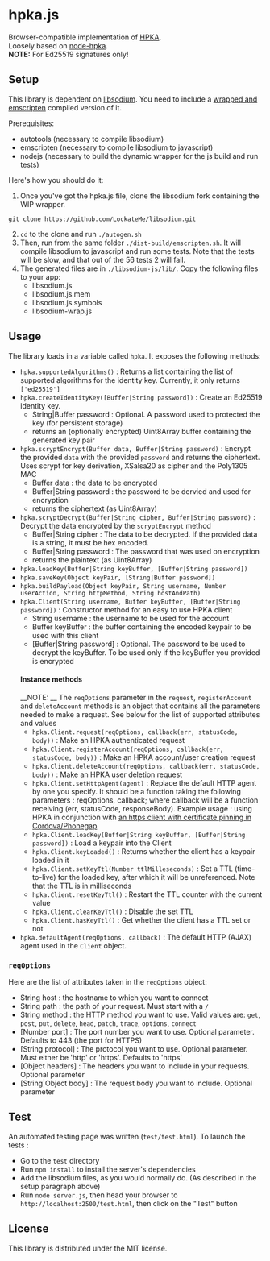 # hpka.js

Browser-compatible implementation of [HPKA](https://github.com/Mowje/hpka).  
Loosely based on [node-hpka](https://github.com/Mowje/node-hpka).  
__NOTE:__ For Ed25519 signatures only!

## Setup

This library is dependent on [libsodium](https://github.com/jedisct1/libsodium). You need to include a [wrapped and emscripten](https://github.com/LockateMe/libsodium) compiled version of it.

Prerequisites:
* autotools (necessary to compile libsodium)
* emscripten (necessary to compile libsodium to javascript)
* nodejs (necessary to build the dynamic wrapper for the js build and run tests)

Here's how you should do it:

1. Once you've got the hpka.js file, clone the libsodium fork containing the WIP wrapper.  
```
git clone https://github.com/LockateMe/libsodium.git
```
2. `cd` to the clone and run `./autogen.sh`
3. Then, run from the same folder `./dist-build/emscripten.sh`. It will compile libsodium to javascript and run some tests. Note that the tests will be slow, and that out of the 56 tests 2 will fail.
4. The generated files are in `./libsodium-js/lib/`. Copy the following files to your app:
	* libsodium.js
	* libsodium.js.mem
	* libsodium.js.symbols
	* libsodium-wrap.js

## Usage

The library loads in a variable called `hpka`. It exposes the following methods:

* `hpka.supportedAlgorithms()` : Returns a list containing the list of supported algorithms for the identity key. Currently, it only returns `['ed25519']`
* `hpka.createIdentityKey([Buffer|String password])` : Create an Ed25519 identity key.
 	* String|Buffer password : Optional. A password used to protected the key (for persistent storage)
	* returns an (optionally encrypted) Uint8Array buffer containing the generated key pair
* `hpka.scryptEncrypt(Buffer data, Buffer|String password)` : Encrypt the provided `data` with the provided `password` and returns the ciphertext. Uses scrypt for key derivation, XSalsa20 as cipher and the Poly1305 MAC
	* Buffer data : the data to be encrypted
	* Buffer|String password : the password to be dervied and used for encryption
	* returns the ciphertext (as Uint8Array)
* `hpka.scryptDecrypt(Buffer|String cipher, Buffer|String password)` : Decrypt the data encrypted by the `scryptEncrypt` method
	* Buffer|String cipher : The data to be decrypted. If the provided data is a string, it must be hex encoded.
	* Buffer|String password : The password that was used on encryption
	* returns the plaintext (as Uint8Array)
* `hpka.loadKey(Buffer|String keyBuffer, [Buffer|String password])`
* `hpka.saveKey(Object keyPair, [String|Buffer password])`
* `hpka.buildPayload(Object keyPair, String username, Number userAction, String httpMethod, String hostAndPath)`
* `hpka.Client(String username, Buffer keyBuffer, [Buffer|String password])` : Constructor method for an easy to use HPKA client  
	* String username : the username to be used for the account
	* Buffer keyBuffer : the buffer containing the encoded keypair to be used with this client
	* [Buffer|String password] : Optional. The password to be used to decrypt the keyBuffer. To be used only if the keyBuffer you provided is encrypted  
	#### Instance methods
	__NOTE: __ The `reqOptions` parameter in the `request`, `registerAccount` and `deleteAccount` methods is an object that contains all the parameters needed to make a request. See below for the list of supported attributes and values
	* `hpka.Client.request(reqOptions, callback(err, statusCode, body))` : Make an HPKA authenticated request
	* `hpka.Client.registerAccount(reqOptions, callback(err, statusCode, body))` : Make an HPKA account/user creation request
	* `hpka.Client.deleteAccount(reqOptions, callback(err, statusCode, body))` : Make an HPKA user deletion request
	* `hpka.Client.setHttpAgent(agent)` : Replace the default HTTP agent by one you specify. It should be a function taking the following parameters : reqOptions, callback; where callback will be a function receiving (err, statusCode, responseBody). Example usage : using HPKA in conjunction with [an https client with certificate pinning in Cordova/Phonegap](https://github.com/LockateMe/PinnedHTTPS-Phonegap-Plugin)
	* `hpka.Client.loadKey(Buffer|String keyBuffer, [Buffer|String password])` : Load a keypair into the Client
	* `hpka.Client.keyLoaded()` : Returns whether the client has a keypair loaded in it
	* `hpka.Client.setKeyTtl(Number ttlMilleseconds)` : Set a TTL (time-to-live) for the loaded key, after which it will be unreferenced. Note that the TTL is in milliseconds
	* `hpka.Client.resetKeyTtl()` : Restart the TTL counter with the current value
	* `hpka.Client.clearKeyTtl()` : Disable the set TTL
	* `hpka.Client.hasKeyTtl()` : Get whether the client has a TTL set or not
* `hpka.defaultAgent(reqOptions, callback)` : The default HTTP (AJAX) agent used in the `Client` object.

### `reqOptions`

Here are the list of attributes taken in the `reqOptions` object:
* String host : the hostname to which you want to connect
* String path : the path of your request. Must start with a `/`
* String method : the HTTP method you want to use. Valid values are: `get`, `post`, `put`, `delete`, `head`, `patch`, `trace`, `options`, `connect`
* [Number port] : The port number you want to use. Optional parameter. Defaults to 443 (the port for HTTPS)
* [String protocol] : The protocol you want to use. Optional parameter. Must either be 'http' or 'https'. Defaults to 'https'
* [Object headers] : The headers you want to include in your requests. Optional parameter
* [String|Object body] : The request body you want to include. Optional parameter

## Test

An automated testing page was written (`test/test.html`). To launch the tests :

* Go to the `test` directory
* Run `npm install` to install the server's dependencies
* Add the libsodium files, as you would normally do. (As described in the setup paragraph above)
* Run `node server.js`, then head your browser to `http://localhost:2500/test.html`, then click on the "Test" button

## License

This library is distributed under the MIT license.
